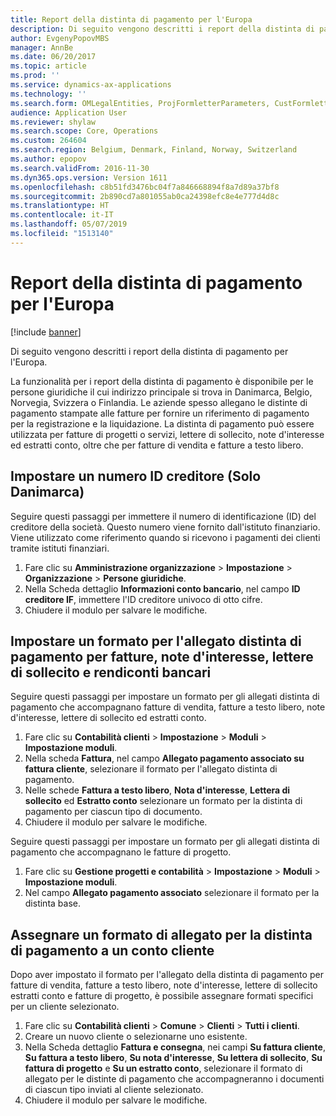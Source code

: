 ```yaml
---
title: Report della distinta di pagamento per l'Europa
description: Di seguito vengono descritti i report della distinta di pagamento per l'Europa.
author: EvgenyPopovMBS
manager: AnnBe
ms.date: 06/20/2017
ms.topic: article
ms.prod: ''
ms.service: dynamics-ax-applications
ms.technology: ''
ms.search.form: OMLegalEntities, ProjFormletterParameters, CustFormletterParameters
audience: Application User
ms.reviewer: shylaw
ms.search.scope: Core, Operations
ms.custom: 264604
ms.search.region: Belgium, Denmark, Finland, Norway, Switzerland
ms.author: epopov
ms.search.validFrom: 2016-11-30
ms.dyn365.ops.version: Version 1611
ms.openlocfilehash: c8b51fd3476bc04f7a846668894f8a7d89a37bf8
ms.sourcegitcommit: 2b890cd7a801055ab0ca24398efc8e4e777d4d8c
ms.translationtype: HT
ms.contentlocale: it-IT
ms.lasthandoff: 05/07/2019
ms.locfileid: "1513140"
---
```

# <a name="payment-slip-report-for-europe"></a>Report della distinta di pagamento per l'Europa

[!include [banner](../includes/banner.md)]

Di seguito vengono descritti i report della distinta di pagamento per l'Europa.

La funzionalità per i report della distinta di pagamento è disponibile per le persone giuridiche il cui indirizzo principale si trova in Danimarca, Belgio, Norvegia, Svizzera o Finlandia. Le aziende spesso allegano le distinte di pagamento stampate alle fatture per fornire un riferimento di pagamento per la registrazione e la liquidazione. La distinta di pagamento può essere utilizzata per fatture di progetti o servizi, lettere di sollecito, note d'interesse ed estratti conto, oltre che per fatture di vendita e fatture a testo libero.

## <a name="set-up-a-creditor-id-number-denmark-only"></a>Impostare un numero ID creditore (Solo Danimarca)
Seguire questi passaggi per immettere il numero di identificazione (ID) del creditore della società. Questo numero viene fornito dall'istituto finanziario. Viene utilizzato come riferimento quando si ricevono i pagamenti dei clienti tramite istituti finanziari.

1.  Fare clic su **Amministrazione organizzazione** &gt; **Impostazione** &gt; **Organizzazione** &gt; **Persone giuridiche**.
2.  Nella Scheda dettaglio **Informazioni conto bancario**, nel campo **ID creditore IF**, immettere l'ID creditore univoco di otto cifre.
3.  Chiudere il modulo per salvare le modifiche.

## <a name="set-up-a-payment-slip-attachment-format-for-invoices-interest-notes-collection-letters-and-account-statements"></a>Impostare un formato per l'allegato distinta di pagamento per fatture, note d'interesse, lettere di sollecito e rendiconti bancari
Seguire questi passaggi per impostare un formato per gli allegati distinta di pagamento che accompagnano fatture di vendita, fatture a testo libero, note d'interesse, lettere di sollecito ed estratti conto.

1.  Fare clic su **Contabilità clienti** &gt; **Impostazione** &gt; **Moduli** &gt; **Impostazione moduli**.
2.  Nella scheda **Fattura**, nel campo **Allegato pagamento associato su fattura cliente**, selezionare il formato per l'allegato distinta di pagamento.
3.  Nelle schede **Fattura a testo libero**, **Nota d'interesse**, **Lettera di sollecito** ed **Estratto conto** selezionare un formato per la distinta di pagamento per ciascun tipo di documento.
4.  Chiudere il modulo per salvare le modifiche.

Seguire questi passaggi per impostare un formato per gli allegati distinta di pagamento che accompagnano le fatture di progetto.

1.  Fare clic su **Gestione progetti e contabilità** &gt; **Impostazione** &gt; **Moduli** &gt; **Impostazione moduli**.
2.  Nel campo **Allegato pagamento associato** selezionare il formato per la distinta base.

## <a name="assign-a-payment-slip-attachment-format-to-a-customer-account"></a>Assegnare un formato di allegato per la distinta di pagamento a un conto cliente
Dopo aver impostato il formato per l'allegato della distinta di pagamento per fatture di vendita, fatture a testo libero, note d'interesse, lettere di sollecito estratti conto e fatture di progetto, è possibile assegnare formati specifici per un cliente selezionato.

1.  Fare clic su **Contabilità clienti** &gt; **Comune** &gt; **Clienti** &gt; **Tutti i clienti**.
2.  Creare un nuovo cliente o selezionarne uno esistente.
3.  Nella Scheda dettaglio **Fattura e consegna**, nei campi **Su fattura cliente**, **Su fattura a testo libero**, **Su nota d'interesse**, **Su lettera di sollecito**, **Su fattura di progetto** e **Su un estratto conto**, selezionare il formato di allegato per le distinte di pagamento che accompagneranno i documenti di ciascun tipo inviati al cliente selezionato.
4.  Chiudere il modulo per salvare le modifiche.




